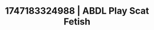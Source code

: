 ---
categories:
- Creampie
- Erogenous zones
- Enema fetish
- Lip biting
- Athlete
image: /assets/images/1747183324988.webp
layout: post
seo:
  description: Featured content with sensual ABDL Play, Scat Fetish. HD images available.
  keywords: ABDL Play, Scat Fetish
  og_image: /assets/images/1747183324988.webp
  schema_type: VisualArtwork
tags:
- '#1747183324988'
- Scat Fetish
- ABDL Play
title: 1747183324988 | ABDL Play Scat Fetish
---